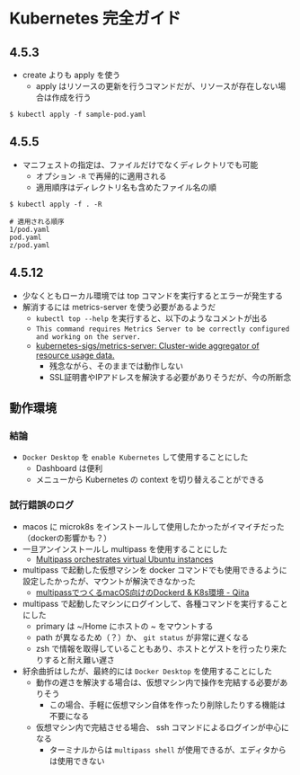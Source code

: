# Kubernetes 完全ガイド

## 4.5.3
- create よりも apply を使う
    - apply はリソースの更新を行うコマンドだが、リソースが存在しない場合は作成を行う

```
$ kubectl apply -f sample-pod.yaml
```

## 4.5.5
- マニフェストの指定は、ファイルだけでなくディレクトリでも可能
    - オプション `-R` で再帰的に適用される
    - 適用順序はディレクトリ名も含めたファイル名の順

```
$ kubectl apply -f . -R
```
```
# 適用される順序
1/pod.yaml
pod.yaml
z/pod.yaml
```

## 4.5.12
- 少なくともローカル環境では top コマンドを実行するとエラーが発生する
- 解消するには metrics-server を使う必要があるようだ
    - `kubectl top --help` を実行すると、以下のようなコメントが出る
    - `This command requires Metrics Server to be correctly configured and working on the server.`
    - [kubernetes-sigs/metrics-server: Cluster-wide aggregator of resource usage data.](https://github.com/kubernetes-sigs/metrics-server)
        - 残念ながら、そのままでは動作しない
        - SSL証明書やIPアドレスを解決する必要がありそうだが、今の所断念

## 動作環境
### 結論
- `Docker Desktop` を `enable Kubernetes` して使用することにした
    - Dashboard は便利
    - メニューから Kubernetes の context を切り替えることができる

### 試行錯誤のログ
- macos に microk8s をインストールして使用したかったがイマイチだった（dockerの影響かも？）
- 一旦アンインストールし multipass を使用することにした
    - [Multipass orchestrates virtual Ubuntu instances](https://multipass.run/)
- multipass で起動した仮想マシンを docker コマンドでも使用できるように設定したかったが、マウントが解決できなかった
    - [multipassでつくるmacOS向けのDockerd & K8s環境 - Qiita](https://qiita.com/mumoshu/items/6ff56badcfabe5ab1f49)
- multipass で起動したマシンにログインして、各種コマンドを実行することにした
    - primary は ~/Home にホストの ~ をマウントする
    - path が異なるため（？）か、 `git status` が非常に遅くなる
    - zsh で情報を取得していることもあり、ホストとゲストを行ったり来たりすると耐え難い遅さ
- 紆余曲折はしたが、最終的には `Docker Desktop` を使用することにした
    - 動作の遅さを解決する場合は、仮想マシン内で操作を完結する必要がありそう
        - この場合、手軽に仮想マシン自体を作ったり削除したりする機能は不要になる
    - 仮想マシン内で完結させる場合、 ssh コマンドによるログインが中心になる
        - ターミナルからは `multipass shell` が使用できるが、エディタからは使用できない
